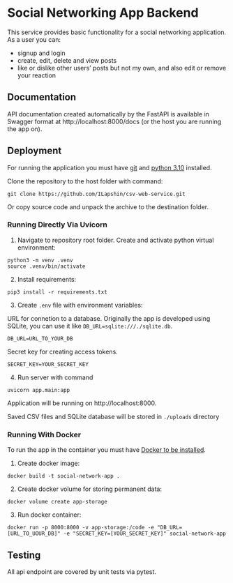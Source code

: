# Social Networking App Backend

This service provides basic functionality for a social networking application.
As a user you can:
- signup and login
- create, edit, delete and view posts
- like or dislike other users’ posts but not my own, and also edit or remove your reaction

## Documentation

API documentation created automatically by the FastAPI is available in Swagger format at http://localhost:8000/docs (or the host you are running the app on).


## Deployment

For running the application you must have [git](https://git-scm.com/downloads) and [python 3.10](https://www.python.org/downloads/release/python-31011/) installed.

Clone the repository to the host folder with command:

```
git clone https://github.com/ILapshin/csv-web-service.git
```
Or copy source code and unpack the archive to the destination folder.


### Running Directly Via Uvicorn

1. Navigate to repository root folder. Create and activate python virtual environment:

```
python3 -m venv .venv
source .venv/bin/activate
```

2. Install requirements:

```
pip3 install -r requirements.txt
```

3. Create ```.env``` file with environment variables:

URL for connetion to a database. Originally the app is developed using SQLite, you can use it like ```DB_URL=sqlite:///./sqlite.db```.
```
DB_URL=URL_TO_YOUR_DB
```
Secret key for creating access tokens.
```
SECRET_KEY=YOUR_SECRET_KEY
```
4. Run server with command 

```
uvicorn app.main:app 
```

Application will be running on http://localhost:8000. 

Saved CSV files and SQLite database will be stored in ```./uploads``` directory

### Running With Docker

To run the app in the container you must have [Docker to be installed](https://docs.docker.com/engine/install/).

1. Create docker image:

```
docker build -t social-network-app .
```

2. Create docker volume for storing permanent data:
```
docker volume create app-storage
```

3. Run docker container:
```
docker run -p 8000:8000 -v app-storage:/code -e "DB_URL=[URL_TO_UOUR_DB]" -e "SECRET_KEY=[YOUR_SECRET_KEY]" social-network-app 
```


## Testing

All api endpoint are covered by unit tests via pytest.
